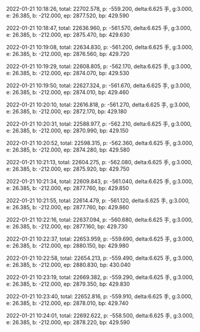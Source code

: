 2022-01-21 10:18:26, total: 22702.578, p: -559.200, delta:6.625 手, g:3.000, e: 26.385, b: -212.000, ep: 2877.520, bp: 429.590

2022-01-21 10:18:47, total: 22636.960, p: -561.570, delta:6.625 手, g:3.000, e: 26.385, b: -212.000, ep: 2875.470, bp: 429.630

2022-01-21 10:19:08, total: 22634.830, p: -561.200, delta:6.625 手, g:3.000, e: 26.385, b: -212.000, ep: 2876.560, bp: 429.720

2022-01-21 10:19:29, total: 22608.805, p: -562.170, delta:6.625 手, g:3.000, e: 26.385, b: -212.000, ep: 2874.070, bp: 429.530

2022-01-21 10:19:50, total: 22627.324, p: -561.670, delta:6.625 手, g:3.000, e: 26.385, b: -212.000, ep: 2874.010, bp: 429.460

2022-01-21 10:20:10, total: 22616.818, p: -561.270, delta:6.625 手, g:3.000, e: 26.385, b: -212.000, ep: 2872.170, bp: 429.180

2022-01-21 10:20:31, total: 22588.977, p: -562.210, delta:6.625 手, g:3.000, e: 26.385, b: -212.000, ep: 2870.990, bp: 429.150

2022-01-21 10:20:52, total: 22598.315, p: -562.360, delta:6.625 手, g:3.000, e: 26.385, b: -212.000, ep: 2874.280, bp: 429.580

2022-01-21 10:21:13, total: 22604.275, p: -562.080, delta:6.625 手, g:3.000, e: 26.385, b: -212.000, ep: 2875.920, bp: 429.750

2022-01-21 10:21:34, total: 22609.843, p: -561.040, delta:6.625 手, g:3.000, e: 26.385, b: -212.000, ep: 2877.760, bp: 429.850

2022-01-21 10:21:55, total: 22614.479, p: -561.120, delta:6.625 手, g:3.000, e: 26.385, b: -212.000, ep: 2877.760, bp: 429.860

2022-01-21 10:22:16, total: 22637.094, p: -560.680, delta:6.625 手, g:3.000, e: 26.385, b: -212.000, ep: 2877.160, bp: 429.730

2022-01-21 10:22:37, total: 22653.959, p: -559.690, delta:6.625 手, g:3.000, e: 26.385, b: -212.000, ep: 2880.150, bp: 429.980

2022-01-21 10:22:58, total: 22654.213, p: -559.490, delta:6.625 手, g:3.000, e: 26.385, b: -212.000, ep: 2880.830, bp: 430.040

2022-01-21 10:23:19, total: 22669.382, p: -559.290, delta:6.625 手, g:3.000, e: 26.385, b: -212.000, ep: 2879.350, bp: 429.830

2022-01-21 10:23:40, total: 22652.816, p: -559.910, delta:6.625 手, g:3.000, e: 26.385, b: -212.000, ep: 2878.010, bp: 429.740

2022-01-21 10:24:01, total: 22692.622, p: -558.500, delta:6.625 手, g:3.000, e: 26.385, b: -212.000, ep: 2878.220, bp: 429.590